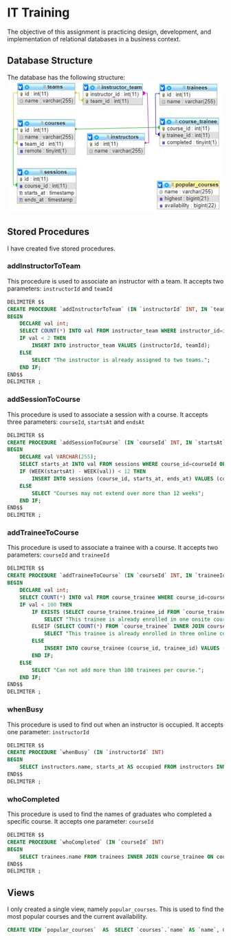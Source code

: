# IT Training
The objective of this assignment is practicing design, development, and implementation of relational databases in a business context.

## Database Structure
The database has the following structure:  
![Database Diagram](DB.jpg "Database Diagram")

## Stored Procedures
I have created five stored procedures.

### addInstructorToTeam
This procedure is used to associate an instructor with a team. It accepts two parameters: `instructorId` and `teamId`
```sql
DELIMITER $$
CREATE PROCEDURE `addInstructorToTeam` (IN `instructorId` INT, IN `teamId` INT)
BEGIN
	DECLARE val int;
	SELECT COUNT(*) INTO val FROM instructor_team WHERE instructor_id=instructorId;
    IF val < 2 THEN
		INSERT INTO instructor_team VALUES (instructorId, teamId);
    ELSE
    	SELECT "The instructor is already assigned to two teams.";
	END IF;
END$$
DELIMITER ;
```

### addSessionToCourse
This procedure is used to associate a session with a course. It accepts three parameters: `courseId`, `startsAt` and `endsAt`
```sql
DELIMITER $$
CREATE PROCEDURE `addSessionToCourse` (IN `courseId` INT, IN `startsAt` TIMESTAMP, IN `endsAt` TIMESTAMP)
BEGIN
	DECLARE val VARCHAR(255);
	SELECT starts_at INTO val FROM sessions WHERE course_id=courseId ORDER BY starts_at ASC LIMIT 1;
    IF (WEEK(startsAt) - WEEK(val)) < 12 THEN
		INSERT INTO sessions (course_id, starts_at, ends_at) VALUES (courseId, startsAt, endsAt);
    ELSE
    	SELECT "Courses may not extend over more than 12 weeks";
	END IF;
END$$
DELIMITER ;
```

### addTraineeToCourse
This procedure is used to associate a trainee with a course. It accepts two parameters: `courseId` and `traineeId` 
```sql
DELIMITER $$
CREATE PROCEDURE `addTraineeToCourse` (IN `courseId` INT, IN `traineeId` INT)
BEGIN
	DECLARE val int;
	SELECT COUNT(*) INTO val FROM course_trainee WHERE course_id=courseId;
    IF val < 100 THEN
    	IF EXISTS (SELECT course_trainee.trainee_id FROM `course_trainee` INNER JOIN courses ON course_trainee.course_id=courses.id WHERE course_trainee.trainee_id=traineeId AND courses.remote=0) THEN
        	SELECT "This trainee is already enrolled in one onsite course.";
        ELSEIF (SELECT COUNT(*) FROM `course_trainee` INNER JOIN courses ON course_trainee.course_id=courses.id WHERE course_trainee.trainee_id=traineeId AND courses.remote=1) > 2 THEN
			SELECT "This trainee is already enrolled in three online courses.";
        ELSE
            INSERT INTO course_trainee (course_id, trainee_id) VALUES (courseId, traineeId);
        END IF;
    ELSE
        SELECT "Can not add more than 100 trainees per course.";
	END IF;
END$$
DELIMITER ;
```

### whenBusy
This procedure is used to find out when an instructor is occupied. It accepts one parameter: `instructorId`
```sql
DELIMITER $$
CREATE PROCEDURE `whenBusy` (IN `instructorId` INT)
BEGIN
	SELECT instructors.name, starts_at AS occupied FROM instructors INNER JOIN instructor_team ON instructors.id = instructor_team.instructor_id INNER JOIN teams ON teams.id = instructor_team.team_id INNER JOIN courses ON teams.id = courses.team_id INNER JOIN sessions on sessions.course_id=courses.id WHERE instructors.id=instructorId;
END$$
DELIMITER ;
```

### whoCompleted
This procedure is used to find the names of graduates who completed a specific course. It accepts one parameter: `courseId`
```sql
DELIMITER $$
CREATE PROCEDURE `whoCompleted` (IN `courseId` INT)
BEGIN
	SELECT trainees.name FROM trainees INNER JOIN course_trainee ON course_trainee.trainee_id=trainees.id WHERE course_trainee.course_id=courseId AND completed=1;
END$$
DELIMITER ;
```

## Views
I only created a single view, namely `popular_courses`.
This is used to find the most popular courses and the current availability.
```sql
CREATE VIEW `popular_courses`  AS  SELECT `courses`.`name` AS `name`, COUNT(0) AS `highest`,(100 - COUNT(0)) AS `availability` FROM (`courses` JOIN `course_trainee` ON((`courses`.`id` = `course_trainee`.`course_id`))) GROUP BY `course_trainee`.`course_id` ORDER BY `highest` DESC;
```
